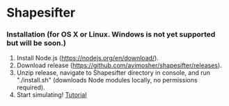 # Shapesifter

### Installation (for OS X or Linux.  Windows is not yet supported but will be soon.)
1. Install Node.js (https://nodejs.org/en/download/).
2. Download release (https://github.com/avimosher/shapesifter/releases).
3. Unzip release, navigate to Shapesifter directory in console, and run "./install.sh" (downloads Node modules locally, no permissions required).
4. Start simulating!  [Tutorial](https://github.com/avimosher/shapesifter/wiki/Tutorial)
